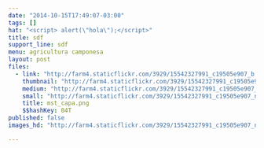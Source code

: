 ```yaml
---
date: "2014-10-15T17:49:07-03:00"
tags: []
hat: "<script> alert(\"hola\");</script>"
title: sdf
support_line: sdf
menu: agricultura camponesa
layout: post
files:
  - link: "http://farm4.staticflickr.com/3929/15542327991_c19505e907_b.jpg"
    thumbnail: "http://farm4.staticflickr.com/3929/15542327991_c19505e907_t.jpg"
    medium: "http://farm4.staticflickr.com/3929/15542327991_c19505e907_z.jpg"
    small: "http://farm4.staticflickr.com/3929/15542327991_c19505e907_n.jpg"
    title: mst_capa.png
    $$hashKey: 04T
published: false
images_hd: "http://farm4.staticflickr.com/3929/15542327991_c19505e907_n.jpg"

---
```

